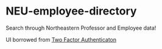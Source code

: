 # NEU-employee-directory
Search through Northeastern Professor and Employee data!

UI borrowed from [Two Factor Authenticaton](https://github.com/2factorauth/twofactorauth)

